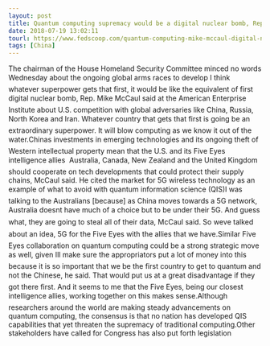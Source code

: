 ```yaml
---
layout: post
title: Quantum computing supremacy would be a digital nuclear bomb, Rep. McCaul says
date: 2018-07-19 13:02:11
tourl: https://www.fedscoop.com/quantum-computing-mike-mccaul-digital-nuclear-bomb/
tags: [China]
---
```

The chairman of the House Homeland Security Committee minced no words Wednesday about the ongoing global arms races to develop I think whatever superpower gets that first, it would be like the equivalent of first digital nuclear bomb, Rep. Mike McCaul said at the American Enterprise Institute about U.S. competition with global adversaries like China, Russia, North Korea and Iran. Whatever country that gets that first is going be an extraordinary superpower. It will blow computing as we know it out of the water.Chinas investments in emerging technologies and its ongoing theft of Western intellectual property mean that the U.S. and its Five Eyes intelligence allies  Australia, Canada, New Zealand and the United Kingdom  should cooperate on tech developments that could protect their supply chains, McCaul said. He cited the market for 5G wireless technology as an example of what to avoid with quantum information science (QIS)I was talking to the Australians [because] as China moves towards a 5G network, Australia doesnt have much of a choice but to be under their 5G. And guess what, they are going to steal all of their data, McCaul said. So weve talked about an idea, 5G for the Five Eyes with the allies that we have.Similar Five Eyes collaboration on quantum computing could be a strong strategic move as well, given Ill make sure the appropriators put a lot of money into this because it is so important that we be the first country to get to quantum and not the Chinese, he said. That would put us at a great disadvantage if they got there first. And it seems to me that the Five Eyes, being our closest intelligence allies, working together on this makes sense.Although researchers around the world are making steady advancements on quantum computing, the consensus is that no nation has developed QIS capabilities that yet threaten the supremacy of traditional computing.Other stakeholders have called for Congress has also put forth legislation 